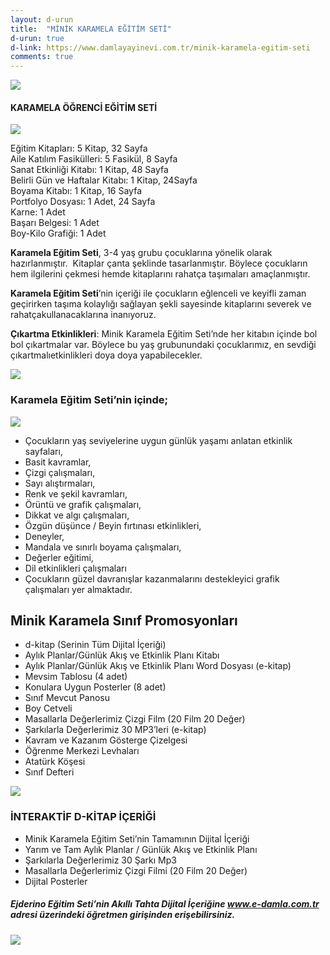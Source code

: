 ```yaml
---
layout: d-urun
title:  "MİNİK KARAMELA EĞİTİM SETİ"
d-urun: true
d-link: https://www.damlayayinevi.com.tr/minik-karamela-egitim-seti
comments: true
---
```

 <section>
    <div class="container">
        <div class="row">
            <div class="col-12 text-center my-auto">
                <img src="{{ site.baseurl }}/assets/images/egitim-setleri/karemela/1.jpg">
            </div>
            <div class="col text-center mt-4">
                <h4><strong>KARAMELA ÖĞRENCİ EĞİTİM SETİ</strong><br></h4>
            </div>
        </div>
        <div class="row">
            <div class="col-12 col-md-6 text-center my-auto">
                <img src="{{ site.baseurl }}/assets/images/egitim-setleri/karemela/2.jpg">
            </div>
            <div class="col text-center my-auto">
                <p>Eğitim Kitapları: 5 Kitap, 32 Sayfa<br>Aile Katılım Fasikülleri: 5 Fasikül, 8 Sayfa<br>Sanat Etkinliği Kitabı: 1 Kitap, 48 Sayfa<br>Belirli Gün ve Haftalar Kitabı: 1 Kitap, 24Sayfa<br>Boyama Kitabı: 1 Kitap, 16 Sayfa<br>Portfolyo
                    Dosyası: 1 Adet, 24 Sayfa<br>Karne: 1 Adet<br>Başarı Belgesi: 1 Adet<br>Boy-Kilo Grafiği: 1 Adet<br></p>
                <p><strong>Karamela Eğitim Seti</strong>, 3-4 yaş grubu çocuklarına yönelik olarak hazırlanmıştır.&nbsp; Kitaplar çanta şeklinde tasarlanmıştır. Böylece çocukların hem ilgilerini çekmesi hemde kitaplarını rahatça taşımaları amaçlanmıştır.<br></p>
            </div>
        </div>
        <div class="row">
            <div class="col text-center my-auto">
                <p><strong>Karamela Eğitim Seti</strong>’nin içeriği ile çocukların eğlenceli ve keyifli zaman geçirirken taşıma kolaylığı sağlayan şekli sayesinde kitaplarını severek ve rahatçakullanacaklarına inanıyoruz.<br></p>
                <p><strong>Çıkartma Etkinlikleri</strong>: Minik Karamela Eğitim Seti’nde her kitabın içinde bol bol çıkartmalar var. Böylece bu yaş grubunundaki çocuklarımız, en sevdiği çıkartmalıetkinlikleri doya doya yapabilecekler.<br></p>
            </div>
            <div class="col-12 col-md-6 text-center my-auto">
                <img src="{{ site.baseurl }}/assets/images/egitim-setleri/karemela/3.jpg">
            </div>
        </div>
        <div class="row">
            <div class="col-md-12 text-center">
                <h3>Karamela Eğitim Seti’nin içinde;<br></h3>
            </div>
            <div class="col-12 col-md-6 text-center my-auto">
                <img src="{{ site.baseurl }}/assets/images/egitim-setleri/karemela/4.jpg">
            </div>
            <div class="col text-left my-auto">
                <ul>
                    <li>Çocukların yaş seviyelerine uygun günlük yaşamı anlatan etkinlik sayfaları,<br></li>
                    <li>Basit kavramlar,<br></li>
                    <li>Çizgi çalışmaları,<br></li>
                    <li>Sayı alıştırmaları,<br></li>
                    <li>Renk ve şekil kavramları,<br></li>
                    <li>Örüntü ve grafik çalışmaları,<br></li>
                    <li>Dikkat ve algı çalışmaları,<br></li>
                    <li>Özgün düşünce / Beyin fırtınası etkinlikleri,<br></li>
                    <li>Deneyler,<br></li>
                    <li>Mandala ve sınırlı boyama çalışmaları,<br></li>
                    <li>Değerler eğitimi,<br></li>
                    <li>Dil etkinlikleri çalışmaları<br></li>
                    <li>Çocukların güzel davranışlar kazanmalarını destekleyici grafik çalışmaları yer almaktadır.<br></li>
                </ul>
            </div>
        </div>
        <div class="row">
            <div class="col-md-12 text-center">
                <h2>Minik Karamela Sınıf Promosyonları<br></h2>
            </div>
            <div class="col-md-6 col-xl-6">
                <ul>
                    <li>d-kitap (Serinin Tüm Dijital İçeriği)<br></li>
                    <li>Aylık Planlar/Günlük Akış ve Etkinlik Planı Kitabı<br></li>
                    <li>Aylık Planlar/Günlük Akış ve Etkinlik Planı Word Dosyası (e-kitap)<br></li>
                    <li>Mevsim Tablosu (4 adet)<br></li>
                    <li>Konulara Uygun Posterler (8 adet)<br></li>
                    <li>Sınıf Mevcut Panosu<br></li>
                    <li>Boy Cetveli<br></li>
                    <li>Masallarla Değerlerimiz Çizgi Film (20 Film 20 Değer)<br></li>
                    <li>Şarkılarla Değerlerimiz 30 MP3’leri (e-kitap)<br></li>
                    <li>Kavram ve Kazanım Gösterge Çizelgesi<br></li>
                    <li>Öğrenme Merkezi Levhaları<br></li>
                    <li>Atatürk Köşesi<br></li>
                    <li>Sınıf Defteri<br></li>
                </ul>
            </div>
            <div class="col-md-6 col-xl-6 text-center my-auto">
                <img src="{{ site.baseurl }}/assets/images/egitim-setleri/karemela/5.jpg">
            </div>
        </div>
        <div class="row">
            <div class="col-12">
                <h3 class="text-center">İNTERAKTİF D-KİTAP İÇERİĞİ<br></h3>
            </div>
            <div class="col-md-12 col-xl-6 offset-xl-3">
                <ul>
                    <li>Minik Karamela Eğitim Seti’nin Tamamının Dijital İçeriği<br></li>
                    <li>Yarım ve Tam Aylık Planlar / Günlük Akış ve Etkinlik Planı<br></li>
                    <li>Şarkılarla Değerlerimiz 30 Şarkı Mp3<br></li>
                    <li>Masallarla Değerlerimiz Çizgi Filmi (20 Film 20 Değer)<br></li>
                    <li>Dijital Posterler<br></li>
                </ul>
            </div>
        </div>
        <div class="row">
            <div class="col-12">
                <h5 class="text-center">Ejderino Eğitim Seti’nin Akıllı Tahta Dijital İçeriğine <a href="https://e-damla.com.tr/">www.e-damla.com.tr</a> adresi üzerindeki öğretmen girişinden erişebilirsiniz.<br></h5>
            </div>
            <div class="col-md-12 col-xl-12 text-center my-auto">
                <img src="{{ site.baseurl }}/assets/images/egitim-setleri/karemela/6.jpg">
            </div>
        </div>
    </div>
</section>